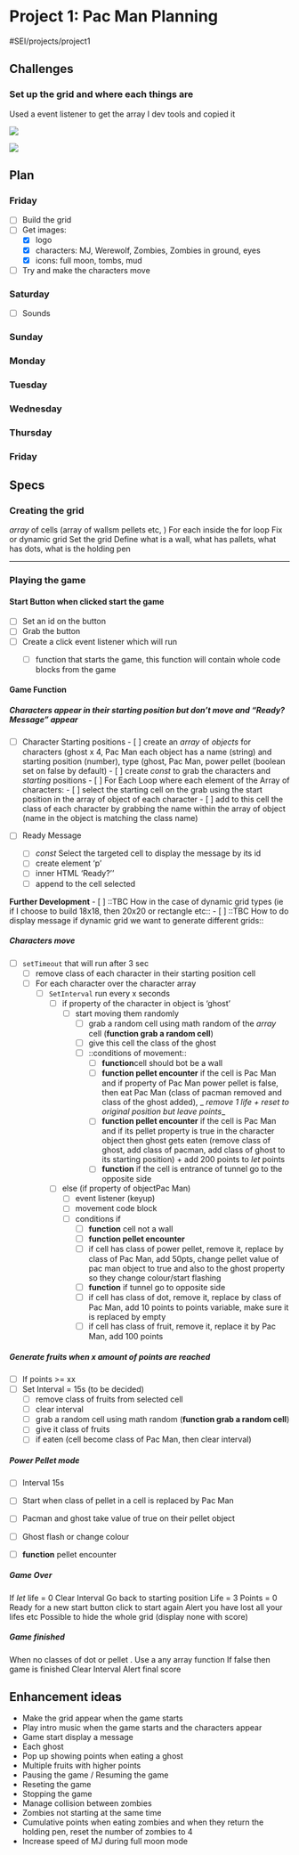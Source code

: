 # Project 1: Pac Man Planning
#SEI/projects/project1 


## Challenges
### Set up the grid and where each things are
Used a event listener to get the array I dev tools and copied it

![](README/B3A9E10F-C4A3-449A-AD3D-FC99E73F85A4.png)


![](README/CCD15C9B-95BC-4825-9AD3-B491DAD277BB.png)

## Plan
### Friday
- [ ] Build the grid
- [ ] Get images: 
	- [x] logo
	- [x] characters: MJ, Werewolf,  Zombies, Zombies in ground, eyes
	- [x] icons: full moon, tombs, mud
- [ ] Try and make the characters move

### Saturday
- [ ] Sounds

### Sunday


### Monday


### Tuesday


### Wednesday


### Thursday


### Friday

 

## Specs

### Creating the grid
_array_ of cells (array of wallsm pellets etc, )
For each inside the for loop
Fix or dynamic grid
Set the grid
Define what is a wall, what has pallets, what has dots, what is the holding pen

- - - -

### Playing the game

#### Start Button when clicked start the game
- [ ] Set an id on the button
- [ ] Grab the button
- [ ] Create a click event listener which will run
	- [ ] function that starts the game, this function will contain whole code blocks from the game


####  Game Function

##### Characters appear in their starting position but don’t move and “Ready? Message” appear
- [ ] Character Starting positions
		- [ ] create an _array_ of  _objects_ for characters (ghost x 4, Pac Man each object has a name (string) and starting position (number), type (ghost, Pac Man, power pellet (boolean set on false by default)
		- [ ] create _const_ to grab the characters and _starting_ positions 
		- [ ] For Each Loop where each element of the Array of characters:
			- [ ] select the starting cell on the grab using the start position in the array of object of each character
			- [ ] add to this cell the class of each character by grabbing the name within the array of object (name in the object is matching the class name)

- [ ] Ready Message
	- [ ] _const_ Select the targeted cell to display the message by its id
	- [ ]  create element ‘p’
	- [ ] inner HTML ‘Ready?’’
	- [ ] append to the cell selected

**Further Development**
	- [ ] ::TBC How in the case of dynamic grid types (ie if I choose to build 18x18, then 20x20 or rectangle etc::
	- [ ] ::TBC How to do display message if dynamic grid we want to generate different grids::

##### Characters move
- [ ] `setTimeout` that will run after 3 sec
	- [ ] remove class of each character in their starting position cell
	- [ ] For each character over the character array
		- [ ] `SetInterval` run every x seconds
			- [ ] if property of the character in object is ‘ghost’
				- [ ] start moving them randomly
					- [ ] grab a random cell using math random of the _array_ cell (**function grab a random cell**)
					- [ ] give this cell the class of the ghost
					- [ ] ::conditions of movement:: 
						- [ ] **function**cell should bot be a wall
						- [ ] **function pellet encounter** if the cell is Pac Man and if property of Pac Man power pellet is false, then eat Pac Man (class of pacman removed and class of the ghost added), _ _remove 1 life + reset to original position but leave points__
						- [ ] **function pellet encounter** if the cell is Pac Man and if its pellet property is true in the character object then ghost gets eaten (remove class of ghost, add class of pacman, add class of ghost to its starting position) + add 200 points to _let_ points
						- [ ] **function** if the cell is entrance of tunnel go to the opposite side
			- [ ] else (if property of objectPac Man)
				- [ ] event listener (keyup)
				- [ ] movement code block
				- [ ] conditions if
					- [ ] **function** cell not a wall
					- [ ] **function pellet encounter** 
					- [ ] if cell has class of power pellet, remove it, replace by class of Pac Man, add 50pts, change pellet value of pac man object to true and also to the ghost property so they change colour/start flashing
					- [ ] **function** if tunnel go to opposite side
					- [ ] if cell has class of dot, remove it, replace by class of Pac Man, add 10 points to points variable, make sure it is replaced by empty
					- [ ] if cell has class of fruit, remove it, replace it by Pac Man, add 100 points
	
##### Generate fruits when x amount of points are reached
- [ ] If points >= xx
- [ ] Set Interval = 15s (to be decided)
	- [ ] remove class of fruits from selected cell
	- [ ] clear interval
	- [ ] grab a random cell using math random (**function grab a random cell**)
	- [ ] give it class of fruits
	- [ ] if eaten (cell become class of Pac Man, then clear interval)
			
##### Power Pellet mode 
- [ ] Interval 15s
- [ ] Start when class of pellet in a cell is replaced by Pac Man
- [ ] Pacman and ghost take value of true on their pellet object 
- [ ] Ghost flash or change colour
- [ ] **function** pellet encounter


##### Game Over
If _let_ life = 0
Clear Interval
Go back to starting position
Life = 3 
Points = 0
Ready for a new start button click to start again 
Alert you have lost all your lifes etc
Possible to hide the whole grid (display none with score)

##### Game finished
When no classes of dot or pellet . Use a any array function
If false then game is finished
Clear Interval
Alert final score


## Enhancement ideas
* Make the grid appear when the game starts
* Play intro music when the game starts and the characters appear
* Game start display a message
* Each ghost 
* Pop up showing points when eating a ghost
* Multiple fruits with higher points
* Pausing the game / Resuming the game
* Reseting the game
* Stopping the game
* Manage collision between zombies
* Zombies not starting at the same time
* Cumulative points when eating zombies and when they return the holding pen, reset the number of zombies to 4
* Increase speed of MJ during full moon mode



